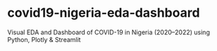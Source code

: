 # covid19-nigeria-eda-dashboard
Visual EDA and Dashboard of COVID-19 in Nigeria (2020–2022) using Python, Plotly &amp; Streamlit
